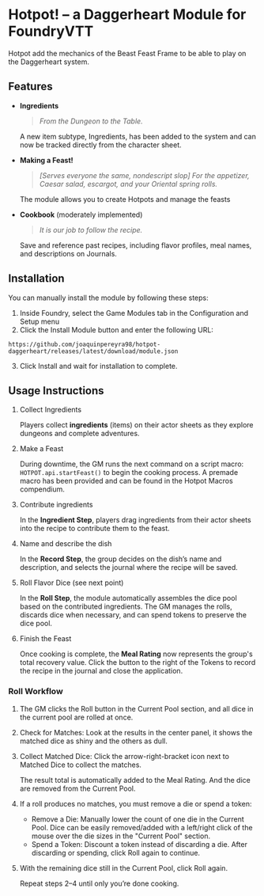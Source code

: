 # Hotpot! – a Daggerheart Module for FoundryVTT

Hotpot add the mechanics of the Beast Feast Frame to be able to play on the Daggerheart system.

## Features

- **Ingredients**
  
  >_From the Dungeon to the Table._
  
  A new item subtype, Ingredients, has been added to the system and can now be tracked directly from the character sheet.

- **Making a Feast!**
  
  >_[Serves everyone the same, nondescript slop] For the appetizer, Caesar salad, escargot, and your Oriental spring rolls._
  
   The module allows you to create Hotpots and manage the feasts

- **Cookbook** (moderately implemented)
  
  >_It is our job to follow the recipe._
  
  Save and reference past recipes, including flavor profiles, meal names, and descriptions on Journals.

## Installation

You can manually install the module by following these steps:

1. Inside Foundry, select the Game Modules tab in the Configuration and Setup menu
2. Click the Install Module button and enter the following URL:

```
https://github.com/joaquinpereyra98/hotpot-daggerheart/releases/latest/download/module.json
```

3. Click Install and wait for installation to complete.

## Usage Instructions

1. Collect Ingredients
   
   Players collect **ingredients** (items) on their actor sheets as they explore dungeons and complete adventures.
3. Make a Feast
   
   During downtime, the GM runs the next command on a script macro: `HOTPOT.api.startFeast()` to begin the cooking process. A premade macro has been provided and can be found in the Hotpot Macros compendium.
4. Contribute ingredients
   
   In the **Ingredient Step**, players drag ingredients from their actor sheets into the recipe to contribute them to the feast.
5. Name and describe the dish
   
   In the **Record Step**, the group decides on the dish’s name and description, and selects the journal where the recipe will be saved.
6. Roll Flavor Dice (see next point)
   
   In the **Roll Step**, the module automatically assembles the dice pool based on the contributed ingredients.
   The GM manages the rolls, discards dice when necessary, and can spend tokens to preserve the dice pool.
7. Finish the Feast
   
   Once cooking is complete, the **Meal Rating** now represents the group's total recovery value.
   Click the button to the right of the Tokens to record the recipe in the journal and close the application.

### Roll Workflow

1. The GM clicks the Roll button in the Current Pool section, and all dice in the current pool are rolled at once.
2. Check for Matches: Look at the results in the center panel, it shows the matched dice as shiny and the others as dull.
3. Collect Matched Dice: Click the arrow-right-bracket icon next to Matched Dice to collect the matches.
   
   The result total is automatically added to the Meal Rating. And the dice are removed from the Current Pool.
5. If a roll produces no matches, you must remove a die or spend a token:
   - Remove a Die: Manually lower the count of one die in the Current Pool. Dice can be easily removed/added with a left/right click of the mouse over the die sizes in the "Current Pool" section.
   - Spend a Token: Discount a token instead of discarding a die.
     After discarding or spending, click Roll again to continue.
6. With the remaining dice still in the Current Pool, click Roll again.
   
   Repeat steps 2–4 until only you’re done cooking.
